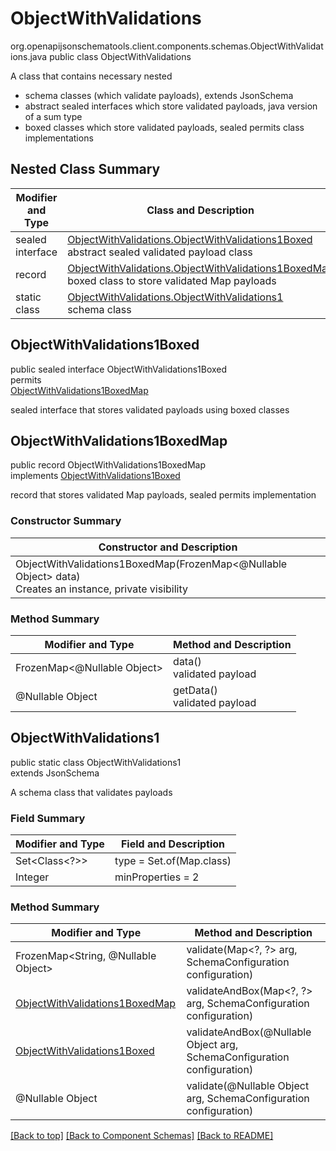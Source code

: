 # ObjectWithValidations
org.openapijsonschematools.client.components.schemas.ObjectWithValidations.java
public class ObjectWithValidations<br>

A class that contains necessary nested
- schema classes (which validate payloads), extends JsonSchema
- abstract sealed interfaces which store validated payloads, java version of a sum type
- boxed classes which store validated payloads, sealed permits class implementations

## Nested Class Summary
| Modifier and Type | Class and Description |
| ----------------- | ---------------------- |
| sealed interface | [ObjectWithValidations.ObjectWithValidations1Boxed](#objectwithvalidations1boxed)<br> abstract sealed validated payload class |
| record | [ObjectWithValidations.ObjectWithValidations1BoxedMap](#objectwithvalidations1boxedmap)<br> boxed class to store validated Map payloads |
| static class | [ObjectWithValidations.ObjectWithValidations1](#objectwithvalidations1)<br> schema class |

## ObjectWithValidations1Boxed
public sealed interface ObjectWithValidations1Boxed<br>
permits<br>
[ObjectWithValidations1BoxedMap](#objectwithvalidations1boxedmap)

sealed interface that stores validated payloads using boxed classes

## ObjectWithValidations1BoxedMap
public record ObjectWithValidations1BoxedMap<br>
implements [ObjectWithValidations1Boxed](#objectwithvalidations1boxed)

record that stores validated Map payloads, sealed permits implementation

### Constructor Summary
| Constructor and Description |
| --------------------------- |
| ObjectWithValidations1BoxedMap(FrozenMap<@Nullable Object> data)<br>Creates an instance, private visibility |

### Method Summary
| Modifier and Type | Method and Description |
| ----------------- | ---------------------- |
| FrozenMap<@Nullable Object> | data()<br>validated payload |
| @Nullable Object | getData()<br>validated payload |

## ObjectWithValidations1
public static class ObjectWithValidations1<br>
extends JsonSchema

A schema class that validates payloads

### Field Summary
| Modifier and Type | Field and Description |
| ----------------- | ---------------------- |
| Set<Class<?>> | type = Set.of(Map.class) |
| Integer | minProperties = 2 |

### Method Summary
| Modifier and Type | Method and Description |
| ----------------- | ---------------------- |
| FrozenMap<String, @Nullable Object> | validate(Map&lt;?, ?&gt; arg, SchemaConfiguration configuration) |
| [ObjectWithValidations1BoxedMap](#objectwithvalidations1boxedmap) | validateAndBox(Map&lt;?, ?&gt; arg, SchemaConfiguration configuration) |
| [ObjectWithValidations1Boxed](#objectwithvalidations1boxed) | validateAndBox(@Nullable Object arg, SchemaConfiguration configuration) |
| @Nullable Object | validate(@Nullable Object arg, SchemaConfiguration configuration) |

[[Back to top]](#top) [[Back to Component Schemas]](../../../README.md#Component-Schemas) [[Back to README]](../../../README.md)
